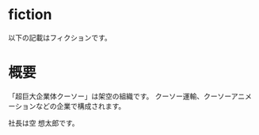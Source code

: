 # fiction

以下の記載はフィクションです。

# 概要

「超巨大企業体クーソー」は架空の組織です。
クーソー運輸、クーソーアニメーションなどの企業で構成されます。

社長は空 想太郎です。
